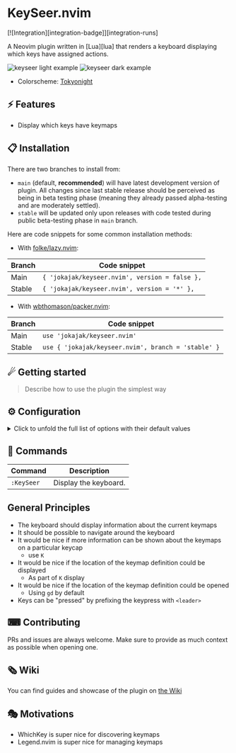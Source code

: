 # KeySeer.nvim

[![Integration][integration-badge]][integration-runs]

A Neovim plugin written in [Lua][lua] that renders a keyboard displaying which
keys have assigned actions.

![keyseer light example](https://user-images.githubusercontent.com/460913/204164433-e320d74f-d63c-4130-b397-87dc3c5f1bd1.png#gh-light-mode-only)
![keyseer dark example](https://user-images.githubusercontent.com/460913/204164495-7d749ccf-4b6f-4992-a2a4-310a65fa4e6e.png#gh-dark-mode-only)

* Colorscheme: [Tokyonight](https://github.com/folke/tokyonight.nvim)

## ⚡️ Features

* Display which keys have keymaps

## 📋 Installation

There are two branches to install from:

- `main` (default, **recommended**) will have latest development version of plugin. All changes since last stable release should be perceived as being in beta testing phase (meaning they already passed alpha-testing and are moderately settled).
- `stable` will be updated only upon releases with code tested during public beta-testing phase in `main` branch.

Here are code snippets for some common installation methods:

* With [folke/lazy.nvim](https://github.com/folke/lazy.nvim):

| Branch | Code snippet                                         |
|--------|------------------------------------------------------|
| Main   | `{ 'jokajak/keyseer.nvim', version = false },`      |
| Stable | `{ 'jokajak/keyseer.nvim', version = '*' },`        |

* With [wbthomason/packer.nvim](https://github.com/wbthomason/packer.nvim):

| Branch | Code snippet                                         |
|--------|------------------------------------------------------|
| Main   | `use 'jokajak/keyseer.nvim'`                        |
| Stable | `use { 'jokajak/keyseer.nvim', branch = 'stable' }` |

## ☄ Getting started

> Describe how to use the plugin the simplest way

## ⚙ Configuration

<details>
<summary>Click to unfold the full list of options with their default values</summary>

> **Note**: The options are also available in Neovim by calling `:h keyseer.options`

```lua
{
  key_labels = {
    -- override the label used to display some keys.
    -- For example:
    -- ["<space>"] = "SPC",
    -- ["<cr>"] = "RET",
    -- ["<tab>"] = "TAB",
    padding = { 0, 1, 0, 1 }, -- padding around keycap labels [top, right, bottom, left]
    highlight_padding = { 0, 0, 0, 0 }, -- how much of the label to highlight
  },
  -- control how the popup window looks
  window = {
    border = "double", -- none, single, double, shadow
    margin = { 1, 0, 1, 0 }, -- extra window margin [top, right, bottom, left]
    winblend = 0, -- value between 0-100 0 for fully opaque and 100 for fully transparent
    rows = 5,
    columns = 80,
    show_title = true, -- whether or not to show the title
    header_sym = "━",
    header_lines = 2,
    title = "KeySeer.nvim",
    show_legend = true,  -- whether or not to show the legend
  },
  -- disable the KeySeer popup for certain buf types and file types.
  disable = {
    buftypes = {},
    filetypes = {},
  },
  layout = "qwerty", -- keycap layout, qwerty or dvorak
}
```

</details>

## 🧰 Commands

|  Command   |      Description      |
|------------|-----------------------|
| `:KeySeer` | Display the keyboard. |

## General Principles

* The keyboard should display information about the current keymaps
* It should be possible to navigate around the keyboard
* It would be nice if more information can be shown about the keymaps on a particular keycap
  * use `K`
* It would be nice if the location of the keymap definition could be displayed
  * As part of `K` display
* It would be nice if the location of the keymap definition could be opened
  * Using `gd` by default
* Keys can be "pressed" by prefixing the keypress with `<leader>`

## ⌨ Contributing

PRs and issues are always welcome. Make sure to provide as much context as possible when opening one.

## 🗞 Wiki

You can find guides and showcase of the plugin on [the Wiki](https://github.com/josh/keyseer.nvim/wiki)

## 🎭 Motivations

* WhichKey is super nice for discovering keymaps
* Legend.nvim is super nice for managing keymaps
